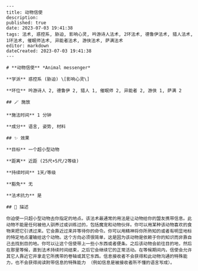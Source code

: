 
    ---
    title: 动物信使
    description: 
    published: true
    date: 2023-07-03 19:41:38
    tags: 法术, 惑控系, 胁迫, 影响心灵, 吟游诗人法术, 2环法术, 德鲁伊法术, 猎人法术, 1环法术, 催眠师法术, 异能者法术, 游侠法术, 萨满法术
    editor: markdown
    dateCreated: 2023-07-03 19:41:38
    ---

    # **动物信使** *Animal messenger*

    **学派** 惑控系 (胁迫) \[影响心灵\] 

    **环位** 吟游诗人 2, 德鲁伊 2, 猎人 1, 催眠师 2, 异能者 2, 游侠 1, 萨满 2

    ## 🪄 施放

    **施法时间** 1 分钟

    **成分** 语言, 姿势, 材料

    ## ✨ 效果 

    **目标** 一个超小型动物 

    **距离** 近距 (25尺+5尺/2等级)  

    **持续时间** 1天/等级 

    **豁免** 无

    **法术抗力** 是

    ## 📖 描述

    你迫使一只超小型动物去你指定的地点。该法术最通常的用法是让动物给你的盟友携带信息。此动物不能是任何被他人驯养过或训练过的，包括魔宠和动物伙伴。你可以用某种该动物喜欢的食物来把它引诱过来。它会靠近过来并等待你的命令。你可以用精神将你所熟知的或者有明显地标的特定地点灌输给这个动物。这个方向必须很简单，这是因为该动物是依赖于你的知识而非靠自己去找到目的地。你可以让这个信使带上一些小东西或者便条。之后该动物会前往目的地，然后在那里等候，直到法术持续时间结束，之后它会继续它的正常活动。在等候期间内，信使会允许其它人靠近它并拿走它所携带的卷轴或其它东西。信息接收者不会获得和此动物沟通的特殊能力，也不会获得阅读附带信息的特殊能力 （例如信息是被接收者所不懂的语言写成）。
    